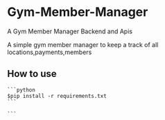 # Gym-Member-Manager
A Gym Member Manager Backend and Apis

A simple gym member manager to keep a track of all locations,payments,members





## How to use



    ```python
    $pip install -r requirements.txt
    ```

    ```